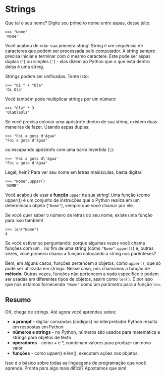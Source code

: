 # Strings

Que tal o seu nome? Digite seu primeiro nome entre aspas, desse jeito:

```text
>>> "Nome"
'Nome'
```

Você acabou de criar sua primeira string! String é um sequência de caracteres que podem ser processada pelo computador. A string sempre precisa iniciar e terminar com o mesmo caractere. Este pode ser aspas duplas \(`"`\) ou simples \(`'`\) - elas dizem ao Python que o que está dentro delas é uma string.

Strings podem ser unificadas. Tente isto:

```text
>>> "Oi " + "Ola"
'Oi Ola'
```

Você também pode multiplicar strings por um número:

```text
>>> "Ola" * 3
'OlaOlaOla'
```

Se você precisa colocar uma apóstrofe dentro de sua string, existem duas maneiras de fazer. Usando aspas duplas:

```text
>>> "Foi a gota d'água"
"Foi a gota d'água"
```

ou escapando apóstrofo com uma barra invertida \(`\`\):

```text
>>> 'Foi a gota d\'água'
"Foi a gota d'água"
```

Legal, hein? Para ver seu nome em letras maiúsculas, basta digitar:

```text
>>> "Nome".upper()
'NOME'
```

Você acabou de usar a **função** `upper` na sua string! Uma função \(como upper\(\)\) é um conjunto de instruções que o Python realiza em um determinado objeto \(`"Nome"`\), sempre que você chamar por ele.

Se você quer saber o número de letras do seu nome, existe uma função para isso também!

```text
>>> len("Nome")
4
```

Se você estiver se perguntando: porque algumas vezes você chama funções com um `.` no fim de uma string \(como `"Nome".upper()`\) e, outras vezes, você primeiro chama a função colocando a string nos parênteses? 

Bem, em alguns casos, funções pertencem a objetos, como `upper()`, que só pode ser utilizada em strings. Nesse caso, nós chamamos a função de **método**. Outras vezes, funções não pertencem a nada específico e podem ser usadas em diferentes tipos de objetos, assim como `len()`. É por isso que nós estamos fornecendo `"Nome"` como um parâmetro para a função `len`.

## Resumo

OK, chega de strings. Até agora você aprendeu sobre:

* **o prompt** - digitar comandos \(códigos\) no interpretador Python resulta em respostas em Python
* **números e strings** - no Python, números são usados para matemática e strings para objetos de texto
* **operadores** - como + e \*, combinam valores para produzir um novo valor
* **funções** - como upper\(\) e len\(\), executam ações nos objetos.

Isso é o básico sobre todas as linguagens de programação que você aprende. Pronta para algo mais difícil? Apostamos que sim!

